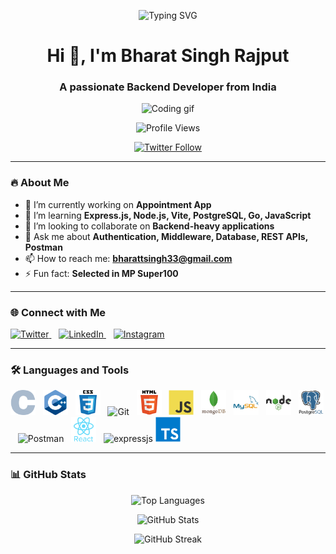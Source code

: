 <!-- Typing Banner -->
<p align="center">
  <img src="https://readme-typing-svg.demolab.com?font=Fira+Code&size=24&duration=4000&pause=1000&color=36BCF7&center=true&vCenter=true&width=600&lines=Hi+%F0%9F%91%8B%2C+I'm+Bharat+Singh+Rajput!;Backend+Developer+%7C+MERN+Stack+%7C+DSA+Lover;Let%E2%80%99s+Build+Something+Great+Together" alt="Typing SVG" />
</p>

<h1 align="center">Hi 👋, I'm Bharat Singh Rajput</h1>
<h3 align="center">A passionate Backend Developer from India</h3>

<!-- Coding Image -->
<p align="center">
  <img src="https://cdn.dribbble.com/users/1162077/screenshots/3848914/media/320984a1b4b20f6e9d802ea1824c9c5b.gif" alt="Coding gif" width="400"/>
</p>

<!-- Profile Views -->
<p align="center">
  <img src="https://komarev.com/ghpvc/?username=bharat1rajput&label=Profile%20views&color=0e75b6&style=flat" alt="Profile Views" />
</p>

<!-- Twitter Badge -->
<p align="center">
  <a href="https://twitter.com/bhar4tsingh" target="_blank">
    <img src="https://img.shields.io/twitter/follow/bhar4tsingh?logo=twitter&style=for-the-badge" alt="Twitter Follow" />
  </a>
</p>

---

### 🔥 About Me

- 🔭 I’m currently working on **Appointment App**
- 🌱 I’m learning **Express.js, Node.js, Vite, PostgreSQL, Go, JavaScript**
- 👯 I’m looking to collaborate on **Backend-heavy applications**
- 💬 Ask me about **Authentication, Middleware, Database, REST APIs, Postman**
- 📫 How to reach me: **bharattsingh33@gmail.com**
- ⚡ Fun fact: **Selected in MP Super100**

---

### 🌐 Connect with Me

<p align="left">
  <a href="https://twitter.com/bhar4tsingh" target="_blank">
    <img src="https://raw.githubusercontent.com/rahuldkjain/github-profile-readme-generator/master/src/images/icons/Social/twitter.svg" alt="Twitter" width="30" height="30"/>
  </a>&nbsp;&nbsp;
  <a href="https://www.linkedin.com/in/bharat-singh-1288a4254?utm_source=share&utm_campaign=share_via&utm_content=profile&utm_medium=android_app" target="_blank">
  <img src="https://raw.githubusercontent.com/rahuldkjain/github-profile-readme-generator/master/src/images/icons/Social/linked-in-alt.svg" alt="LinkedIn" width="30" height="30"/>
</a>&nbsp;&nbsp;
  <a href="https://instagram.com/bharat.rajputt8" target="_blank">
    <img src="https://raw.githubusercontent.com/rahuldkjain/github-profile-readme-generator/master/src/images/icons/Social/instagram.svg" alt="Instagram" width="30" height="30"/>
  </a>
  
</p>

---

### 🛠️ Languages and Tools

<p align="left">
  <img src="https://raw.githubusercontent.com/devicons/devicon/master/icons/c/c-original.svg" alt="C" width="40" height="40"/>&nbsp;&nbsp;
  <img src="https://raw.githubusercontent.com/devicons/devicon/master/icons/cplusplus/cplusplus-original.svg" alt="C++" width="40" height="40"/>&nbsp;&nbsp;
  <img src="https://raw.githubusercontent.com/devicons/devicon/master/icons/css3/css3-original-wordmark.svg" alt="CSS3" width="40" height="40"/>&nbsp;&nbsp;
  <img src="https://www.vectorlogo.zone/logos/git-scm/git-scm-icon.svg" alt="Git" width="40" height="40"/>&nbsp;&nbsp;
  <img src="https://raw.githubusercontent.com/devicons/devicon/master/icons/html5/html5-original-wordmark.svg" alt="HTML5" width="40" height="40"/>&nbsp;&nbsp;
  <img src="https://raw.githubusercontent.com/devicons/devicon/master/icons/javascript/javascript-original.svg" alt="JavaScript" width="40" height="40"/>&nbsp;&nbsp;
  <img src="https://raw.githubusercontent.com/devicons/devicon/master/icons/mongodb/mongodb-original-wordmark.svg" alt="MongoDB" width="40" height="40"/>&nbsp;&nbsp;
  <img src="https://raw.githubusercontent.com/devicons/devicon/master/icons/mysql/mysql-original-wordmark.svg" alt="MySQL" width="40" height="40"/>&nbsp;&nbsp;
  <img src="https://raw.githubusercontent.com/devicons/devicon/master/icons/nodejs/nodejs-original-wordmark.svg" alt="Node.js" width="40" height="40"/>&nbsp;&nbsp;
  <img src="https://raw.githubusercontent.com/devicons/devicon/master/icons/postgresql/postgresql-original-wordmark.svg" alt="PostgreSQL" width="40" height="40"/>&nbsp;&nbsp;
  <img src="https://www.vectorlogo.zone/logos/getpostman/getpostman-icon.svg" alt="Postman" width="40" height="40"/>&nbsp;&nbsp;
  <img src="https://raw.githubusercontent.com/devicons/devicon/master/icons/react/react-original-wordmark.svg" alt="React" width="40" height="40"/>&nbsp;&nbsp;
  <img src="https://www.vectorlogo.zone/logos/expressjs/expressjs-ar21~bgwhite.svg" alt ="expressjs" width="50" height="40"/>
  <img src="https://raw.githubusercontent.com/devicons/devicon/master/icons/typescript/typescript-original.svg" alt="TypeScript" width="40" height="40"/>
</p>

---

### 📊 GitHub Stats

<p align="center">
  <img src="https://github-readme-stats.vercel.app/api/top-langs?username=bharat1rajput&show_icons=true&locale=en&layout=compact" alt="Top Languages" />
</p>

<p align="center">
  <img src="https://github-readme-stats.vercel.app/api?username=bharat1rajput&show_icons=true&locale=en" alt="GitHub Stats" />
</p>

<p align="center">
  <img src="https://github-readme-streak-stats.herokuapp.com/?user=bharat1rajput&" alt="GitHub Streak" />
</p>
